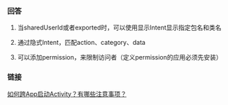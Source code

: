 ### 回答
1. 当sharedUserId或者exported时，可以使用显示Intent显示指定包名和类名

2. 通过隐式Intent，匹配action、category、data

3. 可以添加permission，来限制访问者（定义permission的应用必须先安装）

### 链接
[如何跨App启动Activity？有哪些注意事项？](https://coding.imooc.com/lesson/317.html#mid=22301)